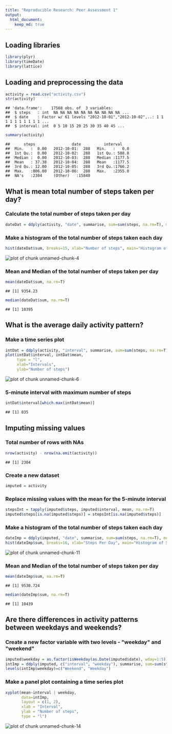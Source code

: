```yaml
---
title: "Reproducible Research: Peer Assessment 1"
output: 
  html_document:
    keep_md: true
---
```


## Loading libraries

```r
library(plyr)
library(timeDate)
library(lattice)
```



## Loading and preprocessing the data

```r
activity = read.csv("activity.csv")
str(activity)
```

```
## 'data.frame':	17568 obs. of  3 variables:
##  $ steps   : int  NA NA NA NA NA NA NA NA NA NA ...
##  $ date    : Factor w/ 61 levels "2012-10-01","2012-10-02",..: 1 1 1 1 1 1 1 1 1 1 ...
##  $ interval: int  0 5 10 15 20 25 30 35 40 45 ...
```

```r
summary(activity)
```

```
##      steps                date          interval     
##  Min.   :  0.00   2012-10-01:  288   Min.   :   0.0  
##  1st Qu.:  0.00   2012-10-02:  288   1st Qu.: 588.8  
##  Median :  0.00   2012-10-03:  288   Median :1177.5  
##  Mean   : 37.38   2012-10-04:  288   Mean   :1177.5  
##  3rd Qu.: 12.00   2012-10-05:  288   3rd Qu.:1766.2  
##  Max.   :806.00   2012-10-06:  288   Max.   :2355.0  
##  NA's   :2304     (Other)   :15840
```


## What is mean total number of steps taken per day?
### Calculate the total number of steps taken per day

```r
dateDat = ddply(activity, "date", summarise, sum=sum(steps, na.rm=T), mean=mean(steps, na.rm=T))
```
### Make a histogram of the total number of steps taken each day

```r
hist(dateDat$sum, breaks=15, xlab="Number of steps", main="Histogram of Steps")
```

![plot of chunk unnamed-chunk-4](figure/unnamed-chunk-4-1.png) 

### Mean and Median of the total number of steps taken per day

```r
mean(dateDat$sum, na.rm=T)
```

```
## [1] 9354.23
```

```r
median(dateDat$sum, na.rm=T)
```

```
## [1] 10395
```



## What is the average daily activity pattern?
### Make a time series plot

```r
intDat = ddply(activity, "interval", summarise, sum=sum(steps, na.rm=T), mean=mean(steps, na.rm=T))
plot(intDat$interval, intDat$mean, 
     type = "l", 
     xlab="Intervals", 
     ylab="Number of steps")
```

![plot of chunk unnamed-chunk-6](figure/unnamed-chunk-6-1.png) 

### 5-minute interval with maximum number of steps

```r
intDat$interval[which.max(intDat$mean)]
```

```
## [1] 835
```

## Imputing missing values
### Total number of rows with NAs

```r
nrow(activity) - nrow(na.omit(activity))
```

```
## [1] 2304
```
### Create a new dataset

```r
imputed = activity
```
### Replace missing values with the mean for the 5-minute interval

```r
stepsInt = tapply(imputed$steps, imputed$interval, mean, na.rm=T)
imputed$steps[is.na(imputed$steps)] = stepsInt[is.na(imputed$steps)]
```

### Make a histogram of the total number of steps taken each day

```r
dateImp = ddply(imputed, "date", summarise, sum=sum(steps, na.rm=T), mean=mean(steps, na.rm=T))
hist(dateImp$sum, breaks=16, xlab="Steps Per Day", main="Histogram of Steps")
```

![plot of chunk unnamed-chunk-11](figure/unnamed-chunk-11-1.png) 

### Mean and Median of the total number of steps taken per day

```r
mean(dateImp$sum, na.rm=T)
```

```
## [1] 9530.724
```

```r
median(dateImp$sum, na.rm=T)
```

```
## [1] 10439
```
## Are there differences in activity patterns between weekdays and weekends?
### Create a new factor variable with two levels - "weekday" and "weekend"

```r
imputed$weekday = as.factor(isWeekday(as.Date(imputed$date), wday=1:5))
intImp = ddply(imputed, c("interval", "weekday"), summarise, sum=sum(steps, na.rm=T), mean=mean(steps, na.rm=T))
levels(intImp$weekday)=c("Weekend", "Weekday")
```
### Make a panel plot containing a time series plot

```r
xyplot(mean~interval | weekday, 
       data=intImp, 
       layout = c(1, 2),     
       xlab = "Interval",
       ylab = "Number of steps",
       type = "l")
```

![plot of chunk unnamed-chunk-14](figure/unnamed-chunk-14-1.png) 
